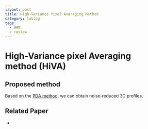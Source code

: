 ```yaml
---
layout: post
title: High-Variance Pixel Averaging Method
category: lablog
tags:
  - DHM
  - review
---
```

# **Hi**gh-**V**ariance pixel **A**veraging method (HiVA)


## Proposed method
Based on the [PDA method](https://jongpil0911.github.io/lablog/2023-02-10-PDA/), we can obtain noise-reduced 3D profiles.








## Related Paper
- 